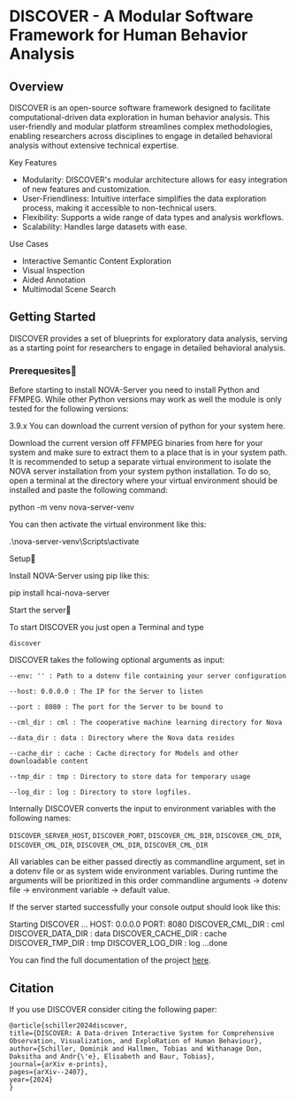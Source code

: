# DISCOVER - A Modular Software Framework for Human Behavior Analysis


## Overview

DISCOVER is an open-source software framework designed to facilitate computational-driven data exploration in human behavior analysis. This user-friendly and modular platform streamlines complex methodologies, enabling researchers across disciplines to engage in detailed behavioral analysis without extensive technical expertise.

Key Features

* Modularity: DISCOVER's modular architecture allows for easy integration of new features and customization.
* User-Friendliness: Intuitive interface simplifies the data exploration process, making it accessible to non-technical users.
* Flexibility: Supports a wide range of data types and analysis workflows.
* Scalability: Handles large datasets with ease.

Use Cases

* Interactive Semantic Content Exploration
* Visual Inspection
* Aided Annotation
* Multimodal Scene Search

## Getting Started

DISCOVER provides a set of blueprints for exploratory data analysis, serving as a starting point for researchers to engage in detailed behavioral analysis.

### Prerequesites

Before starting to install NOVA-Server you need to install Python and FFMPEG. While other Python versions may work as well the module is only tested for the following versions:

3.9.x
You can download the current version of python for your system here.

Download the current version off FFMPEG binaries from here for your system and make sure to extract them to a place that is in your system path. It is recommended to setup a separate virtual environment to isolate the NOVA server installation from your system python installation. To do so, open a terminal at the directory where your virtual environment should be installed and paste the following command:

python -m venv nova-server-venv

You can then activate the virtual environment like this:

.\nova-server-venv\Scripts\activate

Setup

Install NOVA-Server using pip like this:

pip install hcai-nova-server

Start the server

To start DISCOVER you just open a Terminal and type

```discover```

DISCOVER takes the following optional arguments as input:

```
--env: '' : Path to a dotenv file containing your server configuration

--host: 0.0.0.0 : The IP for the Server to listen

--port : 8080 : The port for the Server to be bound to

--cml_dir : cml : The cooperative machine learning directory for Nova

--data_dir : data : Directory where the Nova data resides

--cache_dir : cache : Cache directory for Models and other downloadable content

--tmp_dir : tmp : Directory to store data for temporary usage

--log_dir : log : Directory to store logfiles.
```

Internally DISCOVER converts the input to environment variables with the following names: 

```DISCOVER_SERVER_HOST```, ```DISCOVER_PORT```, ```DISCOVER_CML_DIR```, ```DISCOVER_CML_DIR```, ```DISCOVER_CML_DIR```, ```DISCOVER_CML_DIR```, ```DISCOVER_CML_DIR```

All variables can be either passed directly as commandline argument, set in a dotenv file or as system wide environment variables. During runtime the arguments will be prioritized in this order commandline arguments -> dotenv file -> environment variable -> default value.

If the server started successfully your console output should look like this:

Starting DISCOVER ...
HOST: 0.0.0.0
PORT: 8080
DISCOVER_CML_DIR : cml
DISCOVER_DATA_DIR : data
DISCOVER_CACHE_DIR : cache
DISCOVER_TMP_DIR : tmp
DISCOVER_LOG_DIR : log
...done

You can find the full documentation of the project [here](https://hcmlab.github.io/discover/docbuild/).

## Citation
If you use DISCOVER consider citing the following paper: 

```
@article{schiller2024discover,
title={DISCOVER: A Data-driven Interactive System for Comprehensive Observation, Visualization, and ExploRation of Human Behaviour},
author={Schiller, Dominik and Hallmen, Tobias and Withanage Don, Daksitha and Andr{\'e}, Elisabeth and Baur, Tobias},
journal={arXiv e-prints},
pages={arXiv--2407},
year={2024}
}
```